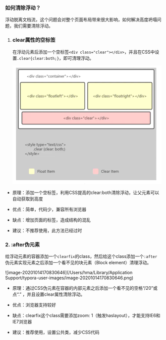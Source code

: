 ### 如何清除浮动？

浮动脱离文档流，这个问题会对整个页面布局带来很大影响，如何解决高度坍塌问题，我们需要清除浮动。

1. ### clear属性的空标签

   在浮动元素后添加一个空标签`<div class="clear"></div>`，并且在CSS中设置`.clear{clear:both;}`，即可清理浮动。

   ![image-20201014170652816](../images/image-20201014170652816.png)

+ 原理：添加一个空标签，利用CSS提高的clear:both清除浮动，让父元素可以自动获取到高度

+ 优点：简单，代码少，兼容所有浏览器

+ 缺点：增加页面的标签，造成结构的混乱

+ 建议：不推荐使用，此方法已经过时

### 2. :after伪元素

给浮动元素的容器添加一个`clearfix`的class，然后给这个class添加一个`:after`伪元素实现元素之后添加一个看不见的块元素（Block element）清理浮动。

![image-20201014170830646](/Users/hma/Library/Application Support/typora-user-images/image-20201014170830646.png)

+ 原理：通过CSS伪元素在容器的内部元素之后添加一个看不见的空格“/20”或点“.” ，并且设置clear属性清除浮动。

+ 优点：浏览器支持较好

+ 缺点：clearfix这个class需要添加zoom: 1（触发haslayout），才能支持IE6和IE7浏览器

+ 建议：推荐使用，设置公共类，减少CSS代码

